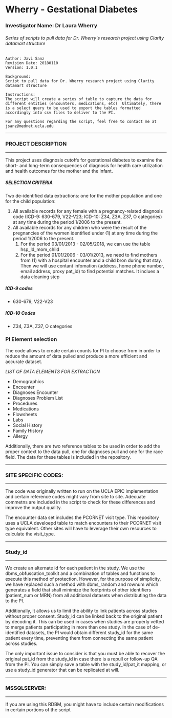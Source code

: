 # Wherry - Gestational Diabetes
### Investigator Name: Dr Laura Wherry
###### Series of scripts to pull data for Dr. Wherry's research project using Clarity datamart structure

	Author: Javi Sanz
	Revision Date: 20180110
	Version: 1.0.1

	Background:
	Script to pull data for Dr. Wherry research project using Clarity datamart structure

	Instructions:
	The script will create a series of table to capture the data for different entities (encounters, medications, etc) 	Ultimately, there is a select query to be used to export the tables formatted accordingly into csv files to deliver to the PI.
	
	For any questions regarding the script, feel free to contact me at
	jsanz@mednet.ucla.edu

*******************************************************************************************************
### PROJECT DESCRIPTION
*******************************************************************************************************	
This project uses diagnosis cutoffs for gestational diabetes to examine the short- and long-term consequences of diagnosis for health care utilization and health outcomes for the mother and the infant. 
    
##### SELECTION CRITERIA
Two de-identified data extractions: one for the mother population and one for the child population:

1. All available records for any female with a pregnancy-related diagnosis code (ICD-9: 630-679, V22-V23; ICD-10: Z34, Z3A, Z37, O categories) at any time during the period 1/2006 to the present.
1. All available records for any children who were the result of the pregnancies of the women identified under (1) at any time during the period 1/2006 to the present.
	1. For the period 03/01/2013 - 02/05/2018, we can use the table hsp_ld_mom_child
	1. For the period 01/01/2006 - 03/01/2013, we need to find mothers from (1) with a hospital encounter and a child bron during that stay. Then we will use contant infomation (address, home phone number, email address, proxy pat_id) to find potential matches. It inclues a data cleaning step

##### ICD-9 codes
* 630-679, V22-V23 

##### ICD-10 Codes
* Z34, Z3A, Z37, O categories

### PI Element selection
The code allows to create certain counts for PI to choose from in order to reduce the amount of data pulled and produce a more efficient and accurate dataset.

*LIST OF DATA ELEMENTS FOR EXTRACTION*
* Demographics
* Encounter
* Diagnoses Encounter
* Diagnoses Problem List
* Procedures
* Medications
* Flowsheets
* Labs
* Social History
* Family History
* Allergy

Additionally, there are two reference tables to be used in order to add the proper context to the data pull, one for diagnoses pull and one for the race field. The data for these tables is included in the repository.
*******************************************************************************************************
### SITE SPECIFIC CODES:
*******************************************************************************************************
The code was originally written to run on the UCLA EPIC implementation and certain reference codes might vary from site to site. Adecuate commetns are included in the script to check for these differences and improve the output quality.

The encounter data set includes the PCORNET visit type. This repository uses a UCLA develoepd table to match encounters to 
their PCORNET visit type equivalent. Other sites will have to leverage their own resources to calculate the visit_type.

*******************************************************************************************************
### Study_id
*******************************************************************************************************
We create an alternate id for each patient in the study. We use the dbms_obfuscation_toolkit and a combination of tables and functions to execute this method of protection. However, for the purpose of simplicity, we have replaced such a method with dbms_random and rownum which generates a field that shall minimize the footprints of other identifiers (patient_num or MRN) from all additional datasets  when distributing the data to the PI.

Additionally, it allows us to limit the ability to link patients across studies without proper consent. Study_id can be linked back to the original patient by decoding it. This can be used in cases when studies are properly vetted to merge patients participating in more than one study. In the case of de-identified datasets, the PI would obtain different study_id for the same patient every time, preventing them from connecting the same patient across studies.

The only important issue to consider is that you must be able to recover the original pat_id from the study_id in case there is a repull or follow-up QA from the PI. You can simply save a table with the study_id/pat_it mapping, or use a study_id generator that can be replicated at will.

*******************************************************************************************************
### MSSQLSERVER:
*******************************************************************************************************
If you are using this RDBM, you might have to include certain modifications in certain portions of the script

